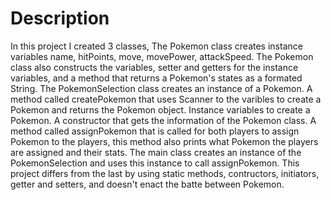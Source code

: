 # Description

In this project I created 3 classes, The Pokemon class creates instance variables name, hitPoints, move, movePower, attackSpeed. The Pokemon class also constructs the variables, setter and getters for the instance variables, and a method that returns a Pokemon's states as a formated String. The PokemonSelection class creates an instance of a Pokemon. A method called createPokemon that uses Scanner to the varibles to create a Pokemon and returns the Pokemon object. Instance variables to create a Pokemon. A constructor that gets the information of the Pokemon class. A method called assignPokemon that is called for both players to assign Pokemon to the players, this method also prints what Pokemon the players are assigned and their stats. The main class creates an instance of the PokemonSelection and uses this instance to call assignPokemon.
This project differs from the last by using static methods, contructors, initiators, getter and setters, and doesn't enact the batte between Pokemon.
